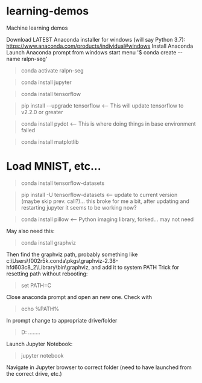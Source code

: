 # learning-demos
Machine learning demos

Download LATEST Anaconda installer for windows (will say Python 3.7): https://www.anaconda.com/products/individual#windows
Install Anaconda
Launch Anaconda prompt from windows start menu
'$ conda create --name ralpn-seg'

> conda activate ralpn-seg

> conda install jupyter

> conda install tensorflow

> pip install --upgrade tensorflow      <-- This will update tensorflow to v2.2.0 or greater

> conda install pydot                   <-- This is where doing things in base environment failed

> conda install matplotlib

# Load MNIST, etc...
> conda install tensorflow-datasets     

> pip install -U tensorflow-datasets    <-- update to current version (maybe skip prev. call?)... this broke for me a bit, after updating and restarting jupyter it seems to be working now?

> conda install pillow                  <-- Python imaging library, forked... may not need

May also need this:
> conda install graphviz


Then find the graphviz path, probably something like c:\Users\f002r5k\.conda\pkgs\graphviz-2.38-hfd603c8_2\Library\bin\graphviz, and add it to system PATH
Trick for resetting path without rebooting:
> set PATH=C

Close anaconda prompt and open an new one. Check with 
> echo %PATH%


In prompt change to appropriate drive/folder
> D:
> ........

Launch Jupyter Notebook:
> jupyter notebook

Navigate in Jupyter browser to correct folder (need to have launched from the correct drive, etc.) 